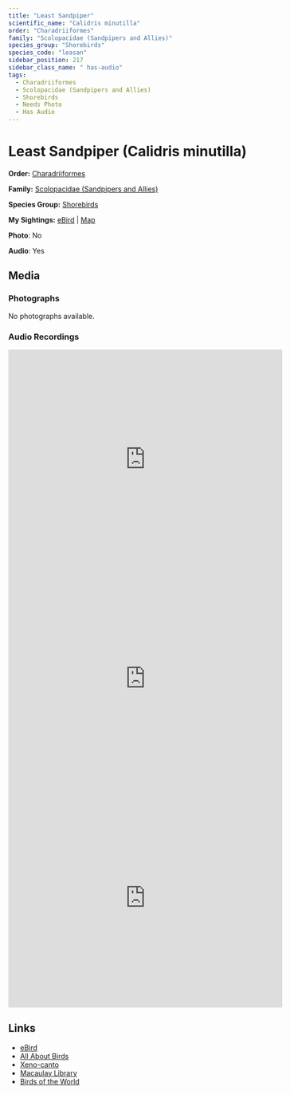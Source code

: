 ```yaml
---
title: "Least Sandpiper"
scientific_name: "Calidris minutilla"
order: "Charadriiformes"
family: "Scolopacidae (Sandpipers and Allies)"
species_group: "Shorebirds"
species_code: "leasan"
sidebar_position: 217
sidebar_class_name: " has-audio"
tags: 
  - Charadriiformes
  - Scolopacidae (Sandpipers and Allies)
  - Shorebirds
  - Needs Photo
  - Has Audio
---
```


# Least Sandpiper (Calidris minutilla)

**Order:** [Charadriiformes](/tags/charadriiformes)

**Family:** [Scolopacidae (Sandpipers and Allies)](/tags/scolopacidae-sandpipers-and-allies)

**Species Group:** [Shorebirds](/tags/shorebirds)

**My Sightings:** [eBird](https://ebird.org/lifelist?r=world&time=life&spp=leasan) | [Map](/map?species_code=leasan)

**Photo**: No 

**Audio**: Yes

## Media
### Photographs
No photographs available.

### Audio Recordings
<iframe src="https://macaulaylibrary.org/asset/626447443/embed" width="550" height="440" frameborder="0" allowfullscreen></iframe>
<iframe src="https://macaulaylibrary.org/asset/626618108/embed" width="550" height="440" frameborder="0" allowfullscreen></iframe>
<iframe src="https://macaulaylibrary.org/asset/626617947/embed" width="550" height="440" frameborder="0" allowfullscreen></iframe>

## Links
* [eBird](https://ebird.org/species/leasan) 
* [All About Birds](https://www.allaboutbirds.org/guide/leasan) 
* [Xeno-canto](https://www.xeno-canto.org/species/calidris-minutilla) 
* [Macaulay Library](https://search.macaulaylibrary.org/catalog?taxonCode=leasan&sort=rating_rank_desc)
* [Birds of the World](https://birdsoftheworld.org/bow/species/leasan)
